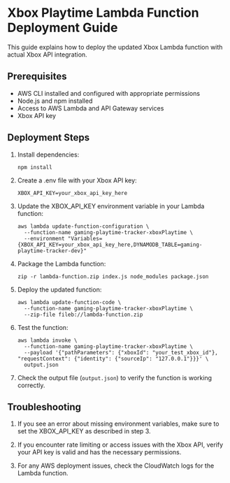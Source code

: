 # Xbox Playtime Lambda Function Deployment Guide

This guide explains how to deploy the updated Xbox Lambda function with actual Xbox API integration.

## Prerequisites
- AWS CLI installed and configured with appropriate permissions
- Node.js and npm installed
- Access to AWS Lambda and API Gateway services
- Xbox API key

## Deployment Steps

1. Install dependencies:
   ```
   npm install
   ```

2. Create a .env file with your Xbox API key:
   ```
   XBOX_API_KEY=your_xbox_api_key_here
   ```

3. Update the XBOX_API_KEY environment variable in your Lambda function:
   ```
   aws lambda update-function-configuration \
     --function-name gaming-playtime-tracker-xboxPlaytime \
     --environment "Variables={XBOX_API_KEY=your_xbox_api_key_here,DYNAMODB_TABLE=gaming-playtime-tracker-dev}"
   ```

4. Package the Lambda function:
   ```
   zip -r lambda-function.zip index.js node_modules package.json
   ```

5. Deploy the updated function:
   ```
   aws lambda update-function-code \
     --function-name gaming-playtime-tracker-xboxPlaytime \
     --zip-file fileb://lambda-function.zip
   ```

6. Test the function:
   ```
   aws lambda invoke \
     --function-name gaming-playtime-tracker-xboxPlaytime \
     --payload '{"pathParameters": {"xboxId": "your_test_xbox_id"}, "requestContext": {"identity": {"sourceIp": "127.0.0.1"}}}' \
     output.json
   ```

7. Check the output file (`output.json`) to verify the function is working correctly.

## Troubleshooting

1. If you see an error about missing environment variables, make sure to set the XBOX_API_KEY as described in step 3.

2. If you encounter rate limiting or access issues with the Xbox API, verify your API key is valid and has the necessary permissions.

3. For any AWS deployment issues, check the CloudWatch logs for the Lambda function. 